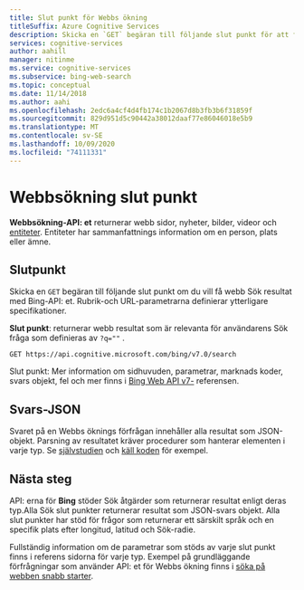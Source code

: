 ```yaml
---
title: Slut punkt för Webbs ökning
titleSuffix: Azure Cognitive Services
description: Skicka en `GET` begäran till följande slut punkt för att få webb Sök resultat. Rubrik-och URL-parametrarna definierar ytterligare specifikationer.
services: cognitive-services
author: aahill
manager: nitinme
ms.service: cognitive-services
ms.subservice: bing-web-search
ms.topic: conceptual
ms.date: 11/14/2018
ms.author: aahi
ms.openlocfilehash: 2edc6a4cf4d4fb174c1b2067d8b3fb3b6f31859f
ms.sourcegitcommit: 829d951d5c90442a38012daaf77e86046018e5b9
ms.translationtype: MT
ms.contentlocale: sv-SE
ms.lasthandoff: 10/09/2020
ms.locfileid: "74111331"
---
```

# <a name="web-search-endpoint"></a>Webbsökning slut punkt

**Webbsökning-API: et** returnerar webb sidor, nyheter, bilder, videor och [entiteter](https://docs.microsoft.com/azure/cognitive-services/bing-entities-search/search-the-web). Entiteter har sammanfattnings information om en person, plats eller ämne.

## <a name="endpoint"></a>Slutpunkt

Skicka en `GET` begäran till följande slut punkt om du vill få webb Sök resultat med Bing-API: et. Rubrik-och URL-parametrarna definierar ytterligare specifikationer.

**Slut punkt**: returnerar webb resultat som är relevanta för användarens Sök fråga som definieras av `?q=""` .

```http
GET https://api.cognitive.microsoft.com/bing/v7.0/search
```

Slut punkt: Mer information om sidhuvuden, parametrar, marknads koder, svars objekt, fel och mer finns i [Bing Web API v7-](https://docs.microsoft.com/rest/api/cognitiveservices-bingsearch/bing-web-api-v7-reference) referensen.

## <a name="response-json"></a>Svars-JSON

Svaret på en Webbs öknings förfrågan innehåller alla resultat som JSON-objekt. Parsning av resultatet kräver procedurer som hanterar elementen i varje typ. Se [självstudien](https://docs.microsoft.com/azure/cognitive-services/bing-web-search/tutorial-bing-web-search-single-page-app) och [käll koden](https://github.com/Azure-Samples/cognitive-services-REST-api-samples/tree/master/Tutorials/Bing-Web-Search) för exempel.

## <a name="next-steps"></a>Nästa steg

API: erna för **Bing** stöder Sök åtgärder som returnerar resultat enligt deras typ.Alla Sök slut punkter returnerar resultat som JSON-svars objekt. Alla slut punkter har stöd för frågor som returnerar ett särskilt språk och en specifik plats efter longitud, latitud och Sök-radie.

Fullständig information om de parametrar som stöds av varje slut punkt finns i referens sidorna för varje typ.
Exempel på grundläggande förfrågningar som använder API: et för Webbs ökning finns i [söka på webben snabb starter](https://docs.microsoft.com/azure/cognitive-services/bing-web-search/search-the-web).
